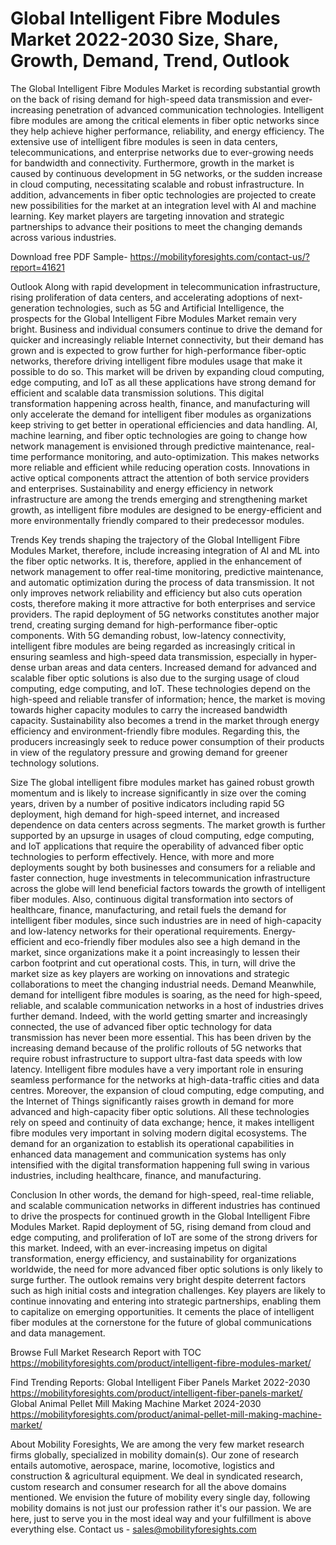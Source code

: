 # Global Intelligent Fibre Modules Market 2022-2030 Size, Share, Growth, Demand, Trend, Outlook

The Global Intelligent Fibre Modules Market is recording substantial growth on the back of rising demand for high-speed data transmission and ever-increasing penetration of advanced communication technologies. Intelligent fibre modules are among the critical elements in fiber optic networks since they help achieve higher performance, reliability, and energy efficiency. The extensive use of intelligent fibre modules is seen in data centers, telecommunications, and enterprise networks due to ever-growing needs for bandwidth and connectivity. Furthermore, growth in the market is caused by continuous development in 5G networks, or the sudden increase in cloud computing, necessitating scalable and robust infrastructure. In addition, advancements in fiber optic technologies are projected to create new possibilities for the market at an integration level with AI and machine learning. Key market players are targeting innovation and strategic partnerships to advance their positions to meet the changing demands across various industries.

Download free PDF Sample- https://mobilityforesights.com/contact-us/?report=41621

Outlook
Along with rapid development in telecommunication infrastructure, rising proliferation of data centers, and accelerating adoptions of next-generation technologies, such as 5G and Artificial Intelligence, the prospects for the Global Intelligent Fibre Modules Market remain very bright. Business and individual consumers continue to drive the demand for quicker and increasingly reliable Internet connectivity, but their demand has grown and is expected to grow further for high-performance fiber-optic networks, therefore driving intelligent fibre modules usage that make it possible to do so. This market will be driven by expanding cloud computing, edge computing, and IoT as all these applications have strong demand for efficient and scalable data transmission solutions. This digital transformation happening across health, finance, and manufacturing will only accelerate the demand for intelligent fiber modules as organizations keep striving to get better in operational efficiencies and data handling.
AI, machine learning, and fiber optic technologies are going to change how network management is envisioned through predictive maintenance, real-time performance monitoring, and auto-optimization. This makes networks more reliable and efficient while reducing operation costs. Innovations in active optical components attract the attention of both service providers and enterprises. Sustainability and energy efficiency in network infrastructure are among the trends emerging and strengthening market growth, as intelligent fibre modules are designed to be energy-efficient and more environmentally friendly compared to their predecessor modules.

Trends
Key trends shaping the trajectory of the Global Intelligent Fibre Modules Market, therefore, include increasing integration of AI and ML into the fiber optic networks. It is, therefore, applied in the enhancement of network management to offer real-time monitoring, predictive maintenance, and automatic optimization during the process of data transmission. It not only improves network reliability and efficiency but also cuts operation costs, therefore making it more attractive for both enterprises and service providers. The rapid deployment of 5G networks constitutes another major trend, creating surging demand for high-performance fiber-optic components. With 5G demanding robust, low-latency connectivity, intelligent fibre modules are being regarded as increasingly critical in ensuring seamless and high-speed data transmission, especially in hyper-dense urban areas and data centers.
Increased demand for advanced and scalable fiber optic solutions is also due to the surging usage of cloud computing, edge computing, and IoT. These technologies depend on the high-speed and reliable transfer of information; hence, the market is moving towards higher capacity modules to carry the increased bandwidth capacity. Sustainability also becomes a trend in the market through energy efficiency and environment-friendly fibre modules. Regarding this, the producers increasingly seek to reduce power consumption of their products in view of the regulatory pressure and growing demand for greener technology solutions.

Size
The global intelligent fibre modules market has gained robust growth momentum and is likely to increase significantly in size over the coming years, driven by a number of positive indicators including rapid 5G deployment, high demand for high-speed internet, and increased dependence on data centers across segments. The market growth is further supported by an upsurge in usages of cloud computing, edge computing, and IoT applications that require the operability of advanced fiber optic technologies to perform effectively. Hence, with more and more deployments sought by both businesses and consumers for a reliable and faster connection, huge investments in telecommunication infrastructure across the globe will lend beneficial factors towards the growth of intelligent fiber modules.
Also, continuous digital transformation into sectors of healthcare, finance, manufacturing, and retail fuels the demand for intelligent fiber modules, since such industries are in need of high-capacity and low-latency networks for their operational requirements. Energy-efficient and eco-friendly fiber modules also see a high demand in the market, since organizations make it a point increasingly to lessen their carbon footprint and cut operational costs. This, in turn, will drive the market size as key players are working on innovations and strategic collaborations to meet the changing industrial needs.
Demand 
Meanwhile, demand for intelligent fibre modules is soaring, as the need for high-speed, reliable, and scalable communication networks in a host of industries drives further demand. Indeed, with the world getting smarter and increasingly connected, the use of advanced fiber optic technology for data transmission has never been more essential. This has been driven by the increasing demand because of the prolific rollouts of 5G networks that require robust infrastructure to support ultra-fast data speeds with low latency. Intelligent fibre modules have a very important role in ensuring seamless performance for the networks at high-data-traffic cities and data centres.
Moreover, the expansion of cloud computing, edge computing, and the Internet of Things significantly raises growth in demand for more advanced and high-capacity fiber optic solutions. All these technologies rely on speed and continuity of data exchange; hence, it makes intelligent fibre modules very important in solving modern digital ecosystems. The demand for an organization to establish its operational capabilities in enhanced data management and communication systems has only intensified with the digital transformation happening full swing in various industries, including healthcare, finance, and manufacturing.

Conclusion
In other words, the demand for high-speed, real-time reliable, and scalable communication networks in different industries has continued to drive the prospects for continued growth in the Global Intelligent Fibre Modules Market. Rapid deployment of 5G, rising demand from cloud and edge computing, and proliferation of IoT are some of the strong drivers for this market. Indeed, with an ever-increasing impetus on digital transformation, energy efficiency, and sustainability for organizations worldwide, the need for more advanced fiber optic solutions is only likely to surge further. The outlook remains very bright despite deterrent factors such as high initial costs and integration challenges. Key players are likely to continue innovating and entering into strategic partnerships, enabling them to capitalize on emerging opportunities. It cements the place of intelligent fiber modules at the cornerstone for the future of global communications and data management.

Browse Full Market Research Report with TOC  https://mobilityforesights.com/product/intelligent-fibre-modules-market/

Find Trending Reports:
Global Intelligent Fiber Panels Market 2022-2030
https://mobilityforesights.com/product/intelligent-fiber-panels-market/
Global Animal Pellet Mill Making Machine Market 2024-2030
https://mobilityforesights.com/product/animal-pellet-mill-making-machine-market/


About Mobility Foresights,
We are among the very few market research firms globally, specialized in mobility domain(s). Our zone of research entails automotive, aerospace, marine, locomotive, logistics and construction & agricultural equipment. We deal in syndicated research, custom research and consumer research for all the above domains mentioned.
We envision the future of mobility every single day, following mobility domains is not just our profession rather it's our passion. We are here, just to serve you in the most ideal way and your fulfillment is above everything else. Contact us -  sales@mobilityforesights.com 

